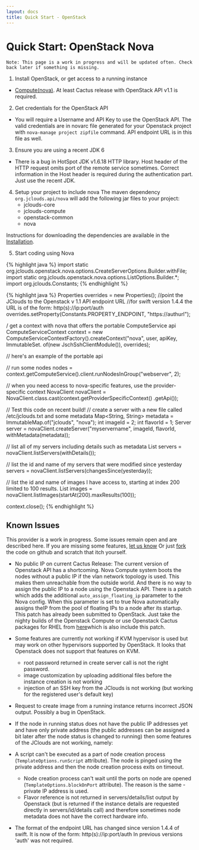 ```yaml
---
layout: docs
title: Quick Start - OpenStack
---
```


# Quick Start: OpenStack Nova

`Note: This page is a work in progress and will be updated often. Check back later if something is missing.`

1. Install OpenStack, or get access to a running instance
  * [Compute(nova)](http://www.openstack.org/projects/compute/latest-release/). At least Cactus release with OpenStack API v1.1 is required.
2. Get credentials for the OpenStack API
  * You will require a Username and API Key to use the OpenStack API. 
	The valid credentials are in novarc file generated for your Openstack project with `nova-manage project zipfile` command.
	 API endpoint URL is in this file as well.
3. Ensure you are using a recent JDK 6
  * There is a bug in HotSpot JDK v1.6.18 HTTP library. Host header of the HTTP request omits port of the remote service sometimes.
 Correct information in the Host header is required during the authentication part. Just use the recent JDK.
4. Setup your project to include nova
	The maven dependency `org.jclouds.api/nova` will add the following jar files to your project:
  	* jclouds-core
  	* jclouds-compute
  	* openstack-common
  	* nova

Instructions for downloading the dependencies are available in the [Installation](/documentation/userguide/installation-guide).

5. Start coding using Nova

{% highlight java %}
import static org.jclouds.openstack.nova.options.CreateServerOptions.Builder.withFile;
import static org.jclouds.openstack.nova.options.ListOptions.Builder.*;
import org.jclouds.Constants;
{% endhighlight %}

{% highlight java %}
Properties overrides = new Properties();
//point the JClouds to the Openstack v 1.1 API endpoint URL
//for swift version 1.4.4 the URL is of the form: http(s)://ip:port/auth
overrides.setProperty(Constants.PROPERTY_ENDPOINT, "https://authurl");

/ get a context with nova that offers the portable ComputeService api
ComputeServiceContext context = new ComputeServiceContextFactory().createContext("nova", user, apiKey, 
													ImmutableSet.<Module> of(new JschSshClientModule()),
														 overrides);

// here's an example of the portable api

// run some nodes
nodes = context.getComputeService().client.runNodesInGroup("webserver", 2);

// when you need access to nova-specific features, use the provider-specific context
NovaClient novaClient = NovaClient.class.cast(context.getProviderSpecificContext()
         .getApi());


// Test this code on recent build!
// create a server with a new file called /etc/jclouds.txt and some metadata
Map<String, String> metadata = ImmutableMap.of("jclouds", "nova");
int imageId = 2;
int flavorId = 1;
Server server = novaClient.createServer("myservername", imageId, flavorId,
      withMetadata(metadata));

// list all of my servers including details such as metadata
List<Server> servers = novaClient.listServers(withDetails());

// list the id and name of my servers that were modified since yesterday
servers = novaClient.listServers(changesSince(yesterday));

// list the id and name of images I have access to, starting at index 200 limited to 100 results.
List<Image> images = novaClient.listImages(startAt(200).maxResults(100));

context.close();
{% endhighlight %}



## Known Issues
<!-- TODO Change let us know link -->
This provider is a work in progress. Some issues remain open and are described here. If you are missing some features,
 [let us know](http://groups.google.com/group/jclouds?pli=1) Or just [fork](https://github.com/jclouds/jclouds) the code 
on github and scratch that itch yourself.

* No public IP on current Cactus Release: The current version of Openstack API has a shortcoming. 
  Nova Compute system boots the nodes without a public IP if the vlan network topology is used. 
  This makes them unreachable from the outside world. And there is no way to assign the public IP to a node using
   the Openstack API. There is a patch which adds the additional `auto_assign_floating_ip` parameter to the Nova config. 
  When this parameter is set to true Nova automatically assigns theIP from the pool of floating IPs to a node after its startup.
   This patch has already been submitted to OpenStack. Just take the nighty builds of the Openstack Compute or 
  use Openstack Cactus packages for RHEL from [here](http://yum.griddynamics.net/)which is also include this patch.
  
* Some features are currently not working if KVM hypervisor is used but may work on other hypervisors supported by OpenStack. 
  It looks that Openstack does not support that features on KVM.
  * root password returned in create server call is not the right password.
  * image customization by uploading additional files before the instance creation is not working
  * injection of an SSH key from the JClouds is not working (but working for the registered user's default key)

* Request to create image from a running instance returns incorrect JSON output. Possibly a bug in OpenStack.

* If the node in running status does not have the public IP addresses yet and have only 
  private address (the public addresses can be assigned a bit later after the node status is changed to running)
  then some features of the JClouds are not working, namely:
  
* A script can't be executed as a part of node creation process (`TemplateOptions.runScript` attribute). 
  The node is pinged using the private address and then the node creation process exits on timeout.
  * Node creation process can't wait until the ports on node are opened (`TemplateOptions.blockOnPort` attribute). 
    The reason is the same - private IP address is used.
  * Flavor reference is not returned in servers/details/list output by Openstack 
    (but is returned if the instance details are requested directly in servers/id/details call) and 
    therefore sometimes node metadata does not have the correct hardware info.

* The format of the endpoint URL has changed since version 1.4.4 of swift.
  It is now of the form: http(s)://ip:port/auth
  In previous versions 'auth' was not required.

